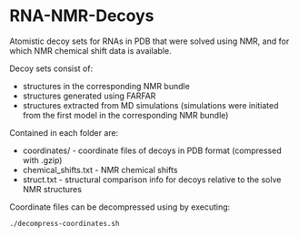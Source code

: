 # RNA-NMR-Decoys
Atomistic decoy sets for RNAs in PDB that were solved using NMR, and for which NMR chemical shift data is available.

Decoy sets consist of:  
- structures in the corresponding NMR bundle
- structures generated using FARFAR
- structures extracted from MD simulations (simulations were initiated from the first model in the corresponding NMR bundle)

Contained in each folder are:
- coordinates/ - coordinate files of decoys in PDB format (compressed with .gzip)
- chemical_shifts.txt - NMR chemical shifts
- struct.txt - structural comparison info for decoys relative to the solve NMR structures

Coordinate files can be decompressed using by executing:
 
``
./decompress-coordinates.sh
``